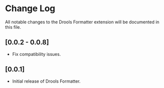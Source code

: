 # Change Log

All notable changes to the Drools Formatter extension will be documented in this file.

## [0.0.2 - 0.0.8]

- Fix compatibility issues.

## [0.0.1]

- Initial release of Drools Formatter.